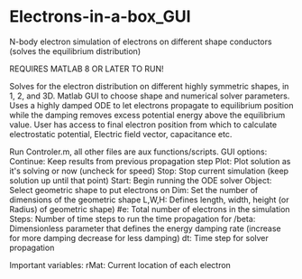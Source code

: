 # Electrons-in-a-box_GUI
 N-body electron simulation of electrons on different shape conductors (solves the equilibrium distribution) 

REQUIRES MATLAB 8 OR LATER TO RUN!

Solves for the electron distribution on different highly symmetric shapes, in 1, 2, and 3D. Matlab GUI to choose shape and numerical solver parameters. Uses a highly damped ODE to let electrons propagate to equilibrium position while the damping removes excess potential energy above the equilibrium value. User has access to final electron position from which to calculate electrostatic potential, Electric field vector, capacitance etc. 

Run Controler.m, all other files are aux functions/scripts. 
GUI options:
Continue:   Keep results from previous propagation step
Plot:       Plot solution as it's solving or now (uncheck for speed)
Stop:       Stop current simulation (keep solution up until that point)
Start:      Begin running the ODE solver
Object:     Select geometric shape to put electrons on
Dim:        Set the number of dimensions of the geometric shape
L,W,H:      Defines length, width, height (or Radius) of geometric shape)
#e:         Total number of electrons in the simulation
Steps:      Number of time steps to run the time propagation for
/beta:      Dimensionless parameter that defines the energy damping rate (increase for more damping decrease for less damping)
dt:         Time step for solver propagation

Important variables: 
rMat:       Current location of each electron
